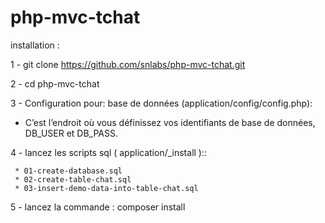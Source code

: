 php-mvc-tchat
=======
installation : 
 
   1 - git clone  https://github.com/snlabs/php-mvc-tchat.git
   
   2 -  cd php-mvc-tchat
   
   3 -  Configuration pour: base de données (application/config/config.php):
   * C’est l’endroit où vous définissez vos identifiants de base de données, DB_USER et  DB_PASS.
   
   
   4 - lancez les scripts sql ( application/_install ):: 
  
     * 01-create-database.sql
     * 02-create-table-chat.sql
     * 03-insert-demo-data-into-table-chat.sql
   
   5 - lancez la commande : composer install
   